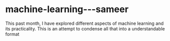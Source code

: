 # machine-learning---sameer
This past month, I have explored different aspects of machine learning and its practicality. This is an attempt to condense all that into a understandable format
